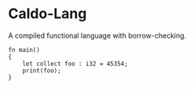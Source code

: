 # Caldo-Lang
A compiled functional language with borrow-checking.

~~~
fn main()
{
	let collect foo : i32 = 45354;
	print(foo);
}
~~~
